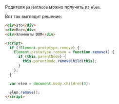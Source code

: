 Родителя `parentNode` можно получить из `elem`.

Вот так выглядит решение:
```html run
<div>Это</div>
<div>Все</div>
<div>Элементы DOM</div>

<script>
  if (!Element.prototype.remove) {
    Element.prototype.remove = function remove() {
      if (this.parentNode) {
        this.parentNode.removeChild(this);
      }
    };
  }

  var elem = document.body.children[0];

  elem.remove();
</script>
```
